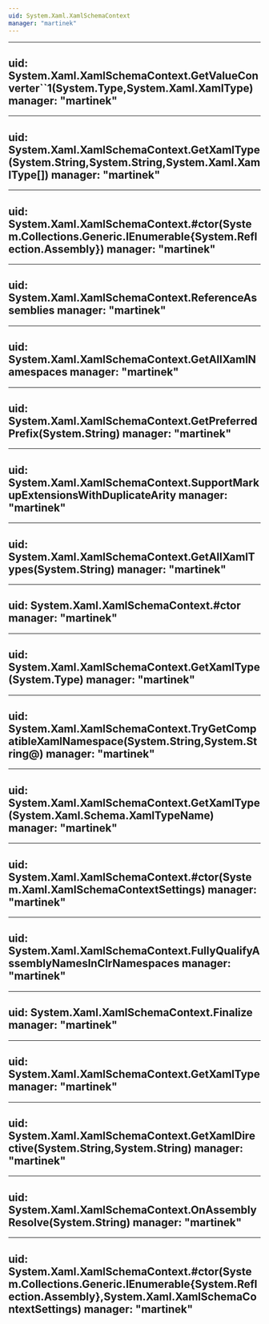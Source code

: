 ```yaml
---
uid: System.Xaml.XamlSchemaContext
manager: "martinek"
---
```


---
uid: System.Xaml.XamlSchemaContext.GetValueConverter``1(System.Type,System.Xaml.XamlType)
manager: "martinek"
---

---
uid: System.Xaml.XamlSchemaContext.GetXamlType(System.String,System.String,System.Xaml.XamlType[])
manager: "martinek"
---

---
uid: System.Xaml.XamlSchemaContext.#ctor(System.Collections.Generic.IEnumerable{System.Reflection.Assembly})
manager: "martinek"
---

---
uid: System.Xaml.XamlSchemaContext.ReferenceAssemblies
manager: "martinek"
---

---
uid: System.Xaml.XamlSchemaContext.GetAllXamlNamespaces
manager: "martinek"
---

---
uid: System.Xaml.XamlSchemaContext.GetPreferredPrefix(System.String)
manager: "martinek"
---

---
uid: System.Xaml.XamlSchemaContext.SupportMarkupExtensionsWithDuplicateArity
manager: "martinek"
---

---
uid: System.Xaml.XamlSchemaContext.GetAllXamlTypes(System.String)
manager: "martinek"
---

---
uid: System.Xaml.XamlSchemaContext.#ctor
manager: "martinek"
---

---
uid: System.Xaml.XamlSchemaContext.GetXamlType(System.Type)
manager: "martinek"
---

---
uid: System.Xaml.XamlSchemaContext.TryGetCompatibleXamlNamespace(System.String,System.String@)
manager: "martinek"
---

---
uid: System.Xaml.XamlSchemaContext.GetXamlType(System.Xaml.Schema.XamlTypeName)
manager: "martinek"
---

---
uid: System.Xaml.XamlSchemaContext.#ctor(System.Xaml.XamlSchemaContextSettings)
manager: "martinek"
---

---
uid: System.Xaml.XamlSchemaContext.FullyQualifyAssemblyNamesInClrNamespaces
manager: "martinek"
---

---
uid: System.Xaml.XamlSchemaContext.Finalize
manager: "martinek"
---

---
uid: System.Xaml.XamlSchemaContext.GetXamlType
manager: "martinek"
---

---
uid: System.Xaml.XamlSchemaContext.GetXamlDirective(System.String,System.String)
manager: "martinek"
---

---
uid: System.Xaml.XamlSchemaContext.OnAssemblyResolve(System.String)
manager: "martinek"
---

---
uid: System.Xaml.XamlSchemaContext.#ctor(System.Collections.Generic.IEnumerable{System.Reflection.Assembly},System.Xaml.XamlSchemaContextSettings)
manager: "martinek"
---
